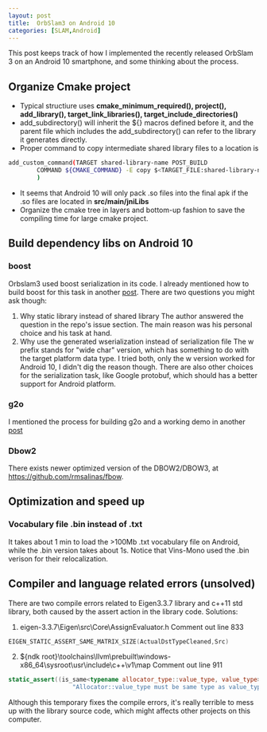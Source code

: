 ```yaml
---
layout: post
title:  OrbSlam3 on Android 10
categories: [SLAM,Android]
---
```


This post keeps track of how I implemented the recently released OrbSlam 3 on an Android 10 smartphone, and some thinking about the process. 

## Organize Cmake project

- Typical structiure uses **cmake_minimum_required(), project(), add_library(), target_link_libraries(), target_include_directories()**
- add_subdirectory() will inherit the ${} macros defined before it, and the parent file which includes the add_subdirectory() can refer to the library it generates directly. 
- Proper command to copy intermediate shared library files to a location is 
```sh
add_custom_command(TARGET shared-library-name POST_BUILD
        COMMAND ${CMAKE_COMMAND} -E copy $<TARGET_FILE:shared-library-name> ${PROJECT_SOURCE_DIR}/lib/new-shared-library-name(e.g. shared-library-name or libshared-library-name.so) 
        )
```
- It seems that Android 10 will only pack .so files into the final apk if the .so files are located in **src/main/jniLibs**
- Organize the cmake tree in layers and bottom-up fashion to save the compiling time for large cmake project. 


## Build dependency libs on Android 10

### boost 
Orbslam3 used boost serialization in its code. I already mentioned how to build boost for this task in another [post](https://zhaoqunzhong.github.io/boost-for-android/). There are two questions you might ask though: 
1. Why static library instead of shared library
	The author answered the question in the repo's issue section. The main reason was his personal choice and his task at hand. 
2. Why use the generated wserialization instead of serialization file
	The w prefix stands for "wide char" version, which has something to do with the target platform data type. I tried both, only the w version worked for Android 10, I didn't dig the reason though. 
There are also other choices for the serialization task, like Google protobuf, which should has a better support for Android platform.

### g2o
I mentioned the process for building g2o and a working demo in another [post](https://zhaoqunzhong.github.io/g2o-for-android/)

### Dbow2
There exists newer optimized version of the DBOW2/DBOW3, at https://github.com/rmsalinas/fbow. 

## Optimization and speed up 

### Vocabulary file .bin instead of .txt 
It takes about 1 min to load the >100Mb .txt vocabulary file on Android, while the .bin version takes about 1s. Notice that Vins-Mono used the .bin verison for their relocalization. 

## Compiler and language related errors (unsolved)
There are two compile errors related to Eigen3.3.7 library and c++11 std <map> library, both caused by the assert action in the library code. Solutions:
1. eigen-3.3.7\Eigen\src\Core\AssignEvaluator.h
	Comment out line 833 
```cpp
EIGEN_STATIC_ASSERT_SAME_MATRIX_SIZE(ActualDstTypeCleaned,Src)
```
2. ${ndk root}\toolchains\llvm\prebuilt\windows-x86_64\sysroot\usr\include\c++\v1\map
	Comment out line 911
```cpp
static_assert((is_same<typename allocator_type::value_type, value_type>::value),
                  "Allocator::value_type must be same type as value_type");
```
Although this temporary fixes the compile errors, it's really terrible to mess up with the library source code, which might affects other projects on this computer. 
